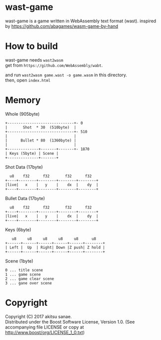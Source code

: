 # wast-game

wast-game is a game written in WebAssembly text format (wast).
inspired by https://github.com/abagames/wasm-game-by-hand

# How to build

wast-game needs `wast2wasm`  
get from `https://github.com/WebAssembly/wabt`.  

and run `wast2wasm game.wast -o game.wasm` in this directory.  
then, open `index.html`

# Memory

Whole (905byte)
```
+------------------------------+- 0
|       Shot  * 30  (510byte)  |
+------------------------------+- 510
|                              |
|      Bullet * 80  (1360byte) |
|                              |
+--------------+-------+-------+- 1870
| Keys (5byte) | Scene |
+--------------+-------+
```

Shot Data (17byte)
```
  u8    f32      f32       f32      f32
+----+--------+--------+--------+--------+
|live|   x    |   y    |    dx  |    dy  |
+----+--------+--------+--------+--------+
```

Bullet Data (17byte)
```
  u8    f32      f32       f32      f32
+----+--------+--------+--------+--------+
|live|   x    |   y    |    dx  |    dy  |
+----+--------+--------+--------+--------+
```

Keys (6byte)
```
   u8     u8     u8     u8     u8      u8
+------+------+------+------+------+--------+
| Left |  Up  | Right| Down |Z push| Z hold |
+------+------+------+------+------+--------+
```

Scene (1byte)
```
0 ... title scene
1 ... game scene
2 ... game clear scene
3 ... gane over scene
```

# Copyright
Copyright (C) 2017 akitsu sanae.  
Distributed under the Boost Software License, Version 1.0. 
(See accompanying file LICENSE or copy at http://www.boost/org/LICENSE_1_0.txt)  


